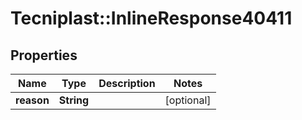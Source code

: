 # Tecniplast::InlineResponse40411

## Properties
Name | Type | Description | Notes
------------ | ------------- | ------------- | -------------
**reason** | **String** |  | [optional] 


